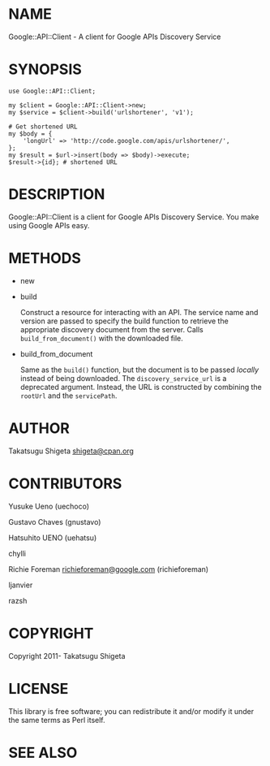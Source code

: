 # NAME

Google::API::Client - A client for Google APIs Discovery Service

# SYNOPSIS

    use Google::API::Client;

    my $client = Google::API::Client->new;
    my $service = $client->build('urlshortener', 'v1');

    # Get shortened URL 
    my $body = {
        'longUrl' => 'http://code.google.com/apis/urlshortener/',
    };
    my $result = $url->insert(body => $body)->execute;
    $result->{id}; # shortened URL

# DESCRIPTION

Google::API::Client is a client for Google APIs Discovery Service. You make using Google APIs easy.

# METHODS

- new
- build

    Construct a resource for interacting with an API. The service name and version
    are passed to specify the build function to retrieve the appropriate discovery
    document from the server. Calls `build_from_document()` with the downloaded file.

- build\_from\_document

    Same as the `build()` function, but the document is to be passed _locally_
    instead of being downloaded. The `discovery_service_url` is a deprecated 
    argument. Instead, the URL is constructed by combining the `rootUrl` and 
    the `servicePath`.

# AUTHOR

Takatsugu Shigeta <shigeta@cpan.org>

# CONTRIBUTORS

Yusuke Ueno (uechoco)

Gustavo Chaves (gnustavo)

Hatsuhito UENO (uehatsu)

chylli

Richie Foreman <richieforeman@google.com> (richieforeman)

ljanvier

razsh

# COPYRIGHT

Copyright 2011- Takatsugu Shigeta

# LICENSE

This library is free software; you can redistribute it and/or modify
it under the same terms as Perl itself.

# SEE ALSO
